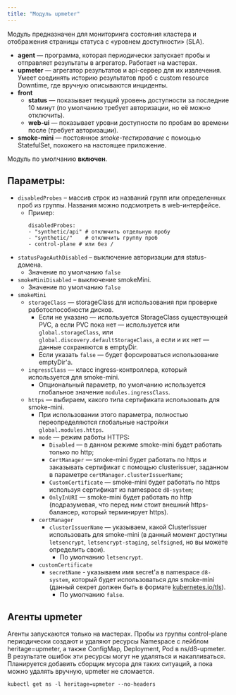 ```yaml
---
title: "Модуль upmeter"
---
```


Модуль предназначен для мониторинга состояния кластера и отображения страницы статуса с «уровнем доступности» (SLA).

- **agent** — программа, которая периодически запускает пробы и отправляет результаты в агрегатор. Работает на мастерах.
- **upmeter** — агрегатор результатов и api-сервер для их извлечения. Умеет соединять историю результатов проб с custom resource Downtime, где вручную описываются инциденты.
- **front**
    - **status** — показывает текущий уровень доступности за последние 10 минут (по умолчанию требует авторизации, но её можно отключить).
    - **web-ui** — показывает уровни доступности по пробам во времени после (требует авторизации).
- **smoke-mini** — постоянное *smoke-тестирование* с помощью StatefulSet, похожего на настоящее приложение.

Модуль по умолчанию **включен**.

## Параметры:
* `disabledProbes` – массив строк из названий групп или определенных проб из группы. Названия можно подсмотреть в web-интерфейсе.
    * Пример:
        ```
        disabledProbes:
        - "synthetic/api" # отключить отдельную пробу
        - "synthetic/"    # отключить группу проб
        - control-plane # или без /
        ```
* `statusPageAuthDisabled` – выключение авторизации для status-домена.
    * Значение по умолчанию `false`
* `smokeMiniDisabled` – выключение smokeMini.
    * Значение по умолчанию `false`
* `smokeMini`
    * `storageClass` — storageClass для использования при проверке работоспособности дисков.
        * Если не указано — используется StorageClass существующей PVC, а если PVC пока нет — используется или `global.storageClass`, или `global.discovery.defaultStorageClass`, а если и их нет — данные сохраняются в emptyDir.
        * Если указать `false` — будет форсироваться использование emptyDir'а.
    * `ingressClass` — класс ingress-контроллера, который используется для smoke-mini.
        * Опциональный параметр, по умолчанию используется глобальное значение `modules.ingressClass`.
    * `https` — выбираем, какого типа сертификата использовать для smoke-mini.
        * При использовании этого параметра, полностью переопределяются глобальные настройки `global.modules.https`.
        * `mode` — режим работы HTTPS:
            * `Disabled` — в данном режиме smoke-mini будет работать только по http;
            * `CertManager` — smoke-mini будет работать по https и заказывать сертификат с помощью clusterissuer, заданном в параметре `certManager.clusterIssuerName`;
            * `CustomCertificate` — smoke-mini будет работать по https используя сертификат из namespace `d8-system`;
            * `OnlyInURI` — smoke-mini будет работать по http (подразумевая, что перед ним стоит внешний https-балансер, который терминирует https).
        * `certManager`
          * `clusterIssuerName` — указываем, какой ClusterIssuer использовать для smoke-mini (в данный момент доступны `letsencrypt`, `letsencrypt-staging`, `selfsigned`, но вы можете определить свои).
            * По умолчанию `letsencrypt`.
        * `customCertificate`
          * `secretName` - указываем имя secret'а в namespace `d8-system`, который будет использоваться для smoke-mini (данный секрет должен быть в формате [kubernetes.io/tls](https://kubernetes.github.io/ingress-nginx/user-guide/tls/#tls-secrets)).
            * По умолчанию `false`.


## Агенты upmeter

Агенты запускаются только на мастерах. Пробы из группы control-plane периодически создают и удаляют ресурсы Namespace c лейблом heritage=upmeter, а также ConfigMap, Deployment, Pod в ns/d8-upmeter. В результате ошибок эти ресурсы могут не удаляться и накапливаться. Планируется добавить сборщик мусора для таких ситуаций, а пока можно удалять вручную, upmeter не сломается.

```
kubectl get ns -l heritage=upmeter --no-headers
``` 
